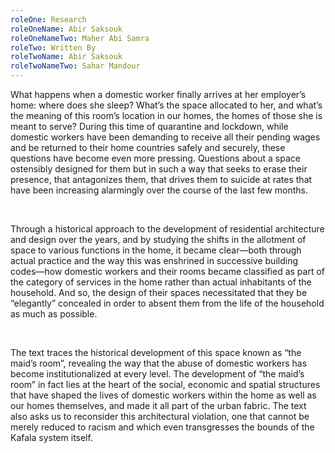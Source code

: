 ```yaml
---
roleOne: Research
roleOneName: Abir Saksouk
roleOneNameTwo: Maher Abi Samra
roleTwo: Written By
roleTwoName: Abir Saksouk
roleTwoNameTwo: Sahar Mandour
---
```


What happens when a domestic worker finally arrives at her employer’s home: where does she sleep? What’s the space allocated to her, and what’s the meaning of this room’s location in our homes, the homes of those she is meant to serve? During this time of quarantine and lockdown, while domestic workers have been demanding to receive all their pending wages and be returned to their home countries safely and securely, these questions have become even more pressing. Questions about a space ostensibly designed for them but in such a way that seeks to erase their presence, that antagonizes them, that drives them to suicide at rates that have been increasing alarmingly over the course of the last few months.

<br>

Through a historical approach to the development of residential architecture and design over the years, and by studying the shifts in the allotment of space to various functions in the home, it became clear—both through actual practice and the way this was enshrined in successive building codes—how domestic workers and their rooms became classified as part of the category of services in the home rather than actual inhabitants of the household. And so, the design of their spaces necessitated that they be “elegantly” concealed in order to absent them from the life of the household as much as possible.

<br>

The text traces the historical development of this space known as “the maid’s room”, revealing the way that the abuse of domestic workers has become institutionalized at every level. The development of “the maid’s room” in fact lies at the heart of the social, economic and spatial structures that have shaped the lives of domestic workers within the home as well as our homes themselves, and made it all part of the urban fabric. The text also asks us to reconsider this architectural violation, one that cannot be merely reduced to racism and which even transgresses the bounds of the Kafala system itself.
